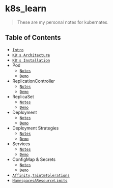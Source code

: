 # k8s_learn

> These are my personal notes for kubernates.

## Table of Contents

* [`Intro`](notes/intro.md)
* [`K8's Architecture`](notes/k8's_architecture.md)
* [`K8's Installation`](notes/k8's_installation.md)
* Pod
  * [`Notes`](notes/pod_notes.md)
  * [`Demo`](demos/pod_demo.md)
* ReplicationController
  * [`Notes`](notes/rc_notes.md)
  * [`Demo`](demos/pod_demo.md)
* ReplicaSet
  * [`Notes`](notes/pod_notes.md)
  * [`Demo`](demos/pod_demo.md)
* Deployment
  * [`Notes`](notes/pod_notes.md)
  * [`Demo`](demos/pod_demo.md)
* Deployment Strategies
  * [`Notes`](notes/pod_notes.md)
  * [`Demo`](demos/pod_demo.md)
* Services
  * [`Notes`](notes/pod_notes.md)
  * [`Demo`](demos/pod_demo.md)
* ConfigMap & Secrets
  * [`Notes`](notes/pod_notes.md)
  * [`Demo`](demos/pod_demo.md)
* [`Affinity,Taint&Tolerations`](notes/pod.md)
* [`Namespaces&ResourceLimits`](notes/pod.md)